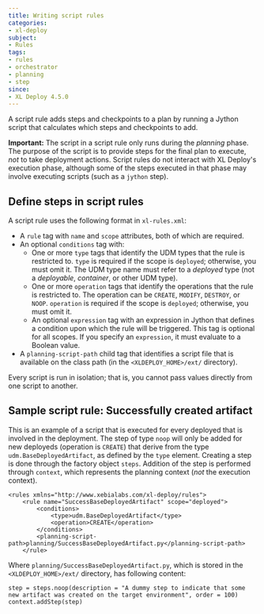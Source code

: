 ```yaml
---
title: Writing script rules
categories:
- xl-deploy
subject:
- Rules
tags:
- rules
- orchestrator
- planning
- step
since:
- XL Deploy 4.5.0
---
```


A script rule adds steps and checkpoints to a plan by running a Jython script that calculates which steps and checkpoints to add.

**Important:** The script in a script rule only runs during the *planning* phase. The purpose of the script is to provide steps for the final plan to execute, *not* to take deployment actions. Script rules do not interact with XL Deploy's execution phase, although some of the steps executed in that phase may involve executing scripts (such as a `jython` step).

## Define steps in script rules

A script rule uses the following format in `xl-rules.xml`:

* A `rule` tag with `name` and `scope` attributes, both of which are required.
* An optional `conditions` tag with:
    * One or more `type` tags that identify the UDM types that the rule is restricted to. `type` is required if the scope is `deployed`; otherwise, you must omit it. The UDM type name must refer to a *deployed* type (not a *deployable*, *container*, or other UDM type).
    * One or more `operation` tags that identify the operations that the rule is restricted to. The operation can be `CREATE`, `MODIFY`, `DESTROY`, or `NOOP`. `operation` is required if the scope is `deployed`; otherwise, you must omit it.
    * An optional `expression` tag with an expression in Jython that defines a condition upon which the rule will be triggered. This tag is optional for all scopes. If you specify an `expression`, it must evaluate to a Boolean value. 
* A `planning-script-path` child tag that identifies a script file that is available on the class path (in the `<XLDEPLOY_HOME>/ext/` directory).
 
Every script is run in isolation; that is, you cannot pass values directly from one script to another.

## Sample script rule: Successfully created artifact

This is an example of a script that is executed for every deployed that is involved in the deployment. The step of type `noop` will only be added for new deployeds (operation is `CREATE`) that derive from the type `udm.BaseDeployedArtifact`, as defined by the `type` element. Creating a step is done through the factory object `steps`. Addition of the step is performed through `context`, which represents the planning context (*not* the execution context).

    <rules xmlns="http://www.xebialabs.com/xl-deploy/rules">
        <rule name="SuccessBaseDeployedArtifact" scope="deployed">
            <conditions>
                <type>udm.BaseDeployedArtifact</type>
                <operation>CREATE</operation>
            </conditions>
            <planning-script-path>planning/SuccessBaseDeployedArtifact.py</planning-script-path>
        </rule>    

Where `planning/SuccessBaseDeployedArtifact.py`, which is stored in the `<XLDEPLOY_HOME>/ext/` directory, has following content:

    step = steps.noop(description = "A dummy step to indicate that some new artifact was created on the target environment", order = 100)
    context.addStep(step)
